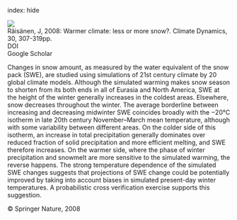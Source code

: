 index: hide

<div class="Citation">
    <div class="Citation-thumb CitationThumb-linked"  data-href="https://doi.org/10.1007/s00382-007-0289-y">
      <img src="https://static.claimspace.cloud/climate-study-static/refs/thumbs/12/Risnen_2008-thumb.png" />
    </div>

  <div class="Citation-body">
    <div class="Citation-text">Räisänen, J, 2008: Warmer climate: less or more snow?. <span class="Article-journal">Climate Dynamics, </span><span class="Article-volume">30, </span>307-319pp.</div>
    <div class="Citation-links">
      <div class="CitationLink" data-href="https://doi.org/10.1007/s00382-007-0289-y">
        <div class="CitationLink-icon CitationLink-Doi"></div>
        <div class="CitationLink-text">DOI</div>
      </div>
      <div class="CitationLink" data-href="https://scholar.google.com/scholar?q=10.1007/s00382-007-0289-y">
        <div class="CitationLink-icon CitationLink-Scholar"></div>
        <div class="CitationLink-text">Google Scholar</div>
      </div>
    </div>
  </div>
</div>

Changes in snow amount, as measured by the water equivalent of the snow pack (SWE), are studied using simulations of 21st century climate by 20 global climate models. Although the simulated warming makes snow season to shorten from its both ends in all of Eurasia and North America, SWE at the height of the winter generally increases in the coldest areas. Elsewhere, snow decreases throughout the winter. The average borderline between increasing and decreasing midwinter SWE coincides broadly with the −20°C isotherm in late 20th century November–March mean temperature, although with some variability between different areas. On the colder side of this isotherm, an increase in total precipitation generally dominates over reduced fraction of solid precipitation and more efficient melting, and SWE therefore increases. On the warmer side, where the phase of winter precipitation and snowmelt are more sensitive to the simulated warming, the reverse happens. The strong temperature dependence of the simulated SWE changes suggests that projections of SWE change could be potentially improved by taking into account biases in simulated present-day winter temperatures. A probabilistic cross verification exercise supports this suggestion.

<div class="Citation-copy">
&copy; Springer Nature, 2008
</div>